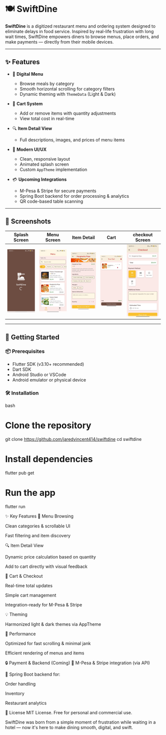 # 🍽️ SwiftDine

**SwiftDine** is a digitized restaurant menu and ordering system designed to eliminate delays in food service. Inspired by real-life frustration with long wait times, SwiftDine empowers diners to browse menus, place orders, and make payments — directly from their mobile devices.

---

## ✨ Features

- 🧾 **Digital Menu**
  - Browse meals by category
  - Smooth horizontal scrolling for category filters
  - Dynamic theming with `ThemeData` (Light & Dark)
    

- 🛒 **Cart System**
  - Add or remove items with quantity adjustments
  - View total cost in real-time
    

- 🔍 **Item Detail View**
  - Full descriptions, images, and prices of menu items
    

- 🎨 **Modern UI/UX**
  - Clean, responsive layout
  - Animated splash screen
  - Custom `AppTheme` implementation
    

- 💳 **Upcoming Integrations**
  - M-Pesa & Stripe for secure payments
  - Spring Boot backend for order processing & analytics
  - QR code-based table scanning

---

## 📱 Screenshots

| Splash Screen                     | Menu Screen                   | Item Detail                                 |  Cart                     | checkout Screen                 |
| --------------------------------- | ----------------------------- | ------------------------------------------- | ----------------------------- |-----------------------------
| ![Splash](screenshots/splash.png) | ![Menu](screenshots/menu.png) | ![Item Detail](screenshots/itemdetails.png) | ![Cart](screenshots/cart.png) | ![Checkout](screenshots/payment.png) |


---

## 🚀 Getting Started

### 📦 Prerequisites

- Flutter SDK (v3.10+ recommended)
- Dart SDK
- Android Studio or VSCode
- Android emulator or physical device

### 🛠️ Installation

bash
# Clone the repository
git clone https://github.com/jaredvincent414/swiftdine
cd swiftdine

# Install dependencies
flutter pub get

# Run the app
flutter run

✨ Key Features
🧾 Menu Browsing

Clean categories & scrollable UI

Fast filtering and item discovery


🔍 Item Detail View

Dynamic price calculation based on quantity

Add to cart directly with visual feedback


🛒 Cart & Checkout

Real-time total updates

Simple cart management

Integration-ready for M-Pesa & Stripe


💡 Theming

Harmonized light & dark themes via AppTheme


🚀 Performance

Optimized for fast scrolling & minimal jank

Efficient rendering of menus and items


🔒 Payment & Backend (Coming)
🏦 M-Pesa & Stripe integration (via API)

🧠 Spring Boot backend for:

Order handling

Inventory

Restaurant analytics

📄 License
MIT License. Free for personal and commercial use.

SwiftDine was born from a simple moment of frustration while waiting in a hotel — now it's here to make dining smooth, digital, and swift.
